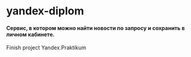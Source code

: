 # yandex-diplom
#### Cервис, в котором можно найти новости по запросу и сохранить в личном кабинете.
Finish project Yandex.Praktikum
